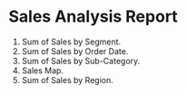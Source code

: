 # Sales Analysis Report
1. Sum of Sales by Segment.
2. Sum of Sales by Order Date.
3. Sum of Sales by Sub-Category.
4. Sales Map.
5. Sum of Sales by Region.
